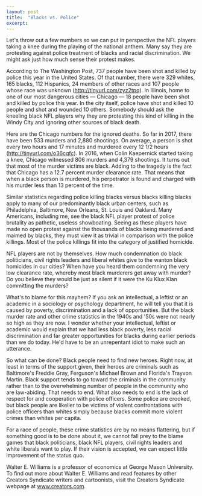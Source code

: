 ```yaml
---
layout: post
title:  "Blacks vs. Police"
excerpt:
---
```




Let's throw out a few numbers so we can put in perspective the NFL players taking a knee during the playing of the national anthem. Many say they are protesting against police treatment of blacks and racial discrimination. We might ask just how much sense their protest makes.

According to The Washington Post, 737 people have been shot and killed by police this year in the United States. Of that number, there were 329 whites, 165 blacks, 112 Hispanics, 24 members of other races and 107 people whose race was unknown (http://tinyurl.com/zyz2tpq). In Illinois, home to one of our most dangerous cities — Chicago — 18 people have been shot and killed by police this year. In the city itself, police have shot and killed 10 people and shot and wounded 10 others. Somebody should ask the kneeling black NFL players why they are protesting this kind of killing in the Windy City and ignoring other sources of black death.

Here are the Chicago numbers for the ignored deaths. So far in 2017, there have been 533 murders and 2,880 shootings. On average, a person is shot every two hours and 17 minutes and murdered every 12 1/2 hours (http://tinyurl.com/o36cqfc). In 2016, when Colin Kaepernick started taking a knee, Chicago witnessed 806 murders and 4,379 shootings. It turns out that most of the murder victims are black. Adding to the tragedy is the fact that Chicago has a 12.7 percent murder clearance rate. That means that when a black person is murdered, his perpetrator is found and charged with his murder less than 13 percent of the time.

Similar statistics regarding police killing blacks versus blacks killing blacks apply to many of our predominantly black urban centers, such as Philadelphia, Baltimore, New Orleans, St. Louis and Oakland. Many Americans, including me, see the black NFL player protest of police brutality as pathetic, useless showboating. Seeing as these players have made no open protest against the thousands of blacks being murdered and maimed by blacks, they must view it as trivial in comparison with the police killings. Most of the police killings fit into the category of justified homicide.

NFL players are not by themselves. How much condemnation do black politicians, civil rights leaders and liberal whites give to the wanton black homicides in our cities? When have you heard them condemning the very low clearance rate, whereby most black murderers get away with murder? Do you believe they would be just as silent if it were the Ku Klux Klan committing the murders?



What's to blame for this mayhem? If you ask an intellectual, a leftist or an academic in a sociology or psychology department, he will tell you that it is caused by poverty, discrimination and a lack of opportunities. But the black murder rate and other crime statistics in the 1940s and '50s were not nearly so high as they are now. I wonder whether your intellectual, leftist or academic would explain that we had less black poverty, less racial discrimination and far greater opportunities for blacks during earlier periods than we do today. He'd have to be an unrepentant idiot to make such an utterance.

So what can be done? Black people need to find new heroes. Right now, at least in terms of the support given, their heroes are criminals such as Baltimore's Freddie Gray, Ferguson's Michael Brown and Florida's Trayvon Martin. Black support tends to go toward the criminals in the community rather than to the overwhelming number of people in the community who are law-abiding. That needs to end. What also needs to end is the lack of respect for and cooperation with police officers. Some police are crooked, but black people are likelier to be victims of violent confrontations with police officers than whites simply because blacks commit more violent crimes than whites per capita.

For a race of people, these crime statistics are by no means flattering, but if something good is to be done about it, we cannot fall prey to the blame games that black politicians, black NFL players, civil rights leaders and white liberals want to play. If their vision is accepted, we can expect little improvement of the status quo.

Walter E. Williams is a professor of economics at George Mason University. To find out more about Walter E. Williams and read features by other Creators Syndicate writers and cartoonists, visit the Creators Syndicate webpage at www.creators.com.
